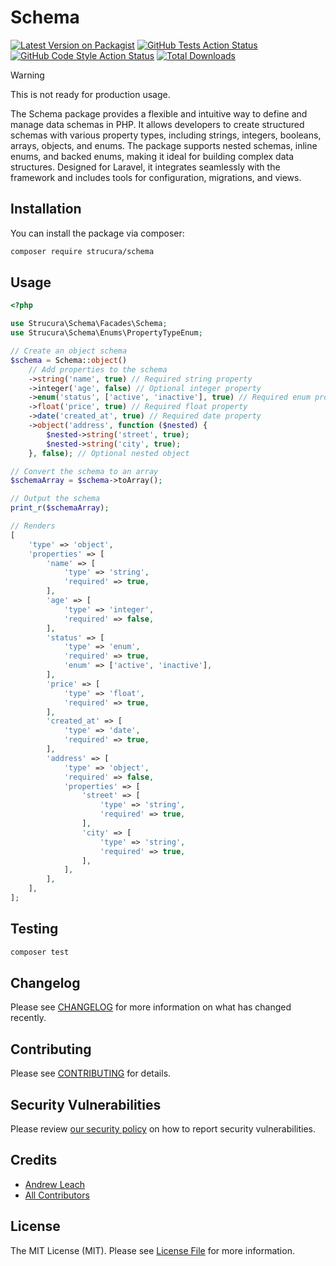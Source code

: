 # Schema

[![Latest Version on Packagist](https://img.shields.io/packagist/v/strucura/schema.svg?style=flat-square)](https://packagist.org/packages/strucura/schema)
[![GitHub Tests Action Status](https://img.shields.io/github/actions/workflow/status/strucura/schema/run-tests.yml?branch=0.x&label=tests&style=flat-square)](https://github.com/strucura/schema/actions?query=workflow%3Arun-tests+branch%3A0.x)
[![GitHub Code Style Action Status](https://img.shields.io/github/actions/workflow/status/strucura/schema/fix-php-code-style-issues.yml?branch=0.x&label=code%20style&style=flat-square)](https://github.com/strucura/schema/actions?query=workflow%3A"Fix+PHP+code+style+issues"+branch%3A0.x)
[![Total Downloads](https://img.shields.io/packagist/dt/strucura/schema.svg?style=flat-square)](https://packagist.org/packages/strucura/schema)

> [!WARNING]  
> This is not ready for production usage.

The Schema package provides a flexible and intuitive way to define and manage data schemas in PHP. It allows developers to create structured schemas with various property types, including strings, integers, booleans, arrays, objects, and enums. The package supports nested schemas, inline enums, and backed enums, making it ideal for building complex data structures. Designed for Laravel, it integrates seamlessly with the framework and includes tools for configuration, migrations, and views.

## Installation

You can install the package via composer:

```bash
composer require strucura/schema
```

## Usage

```php
<?php

use Strucura\Schema\Facades\Schema;
use Strucura\Schema\Enums\PropertyTypeEnum;

// Create an object schema
$schema = Schema::object()
    // Add properties to the schema
    ->string('name', true) // Required string property
    ->integer('age', false) // Optional integer property
    ->enum('status', ['active', 'inactive'], true) // Required enum property
    ->float('price', true) // Required float property
    ->date('created_at', true) // Required date property
    ->object('address', function ($nested) {
        $nested->string('street', true);
        $nested->string('city', true);
    }, false); // Optional nested object

// Convert the schema to an array
$schemaArray = $schema->toArray();

// Output the schema
print_r($schemaArray);

// Renders
[
    'type' => 'object',
    'properties' => [
        'name' => [
            'type' => 'string',
            'required' => true,
        ],
        'age' => [
            'type' => 'integer',
            'required' => false,
        ],
        'status' => [
            'type' => 'enum',
            'required' => true,
            'enum' => ['active', 'inactive'],
        ],
        'price' => [
            'type' => 'float',
            'required' => true,
        ],
        'created_at' => [
            'type' => 'date',
            'required' => true,
        ],
        'address' => [
            'type' => 'object',
            'required' => false,
            'properties' => [
                'street' => [
                    'type' => 'string',
                    'required' => true,
                ],
                'city' => [
                    'type' => 'string',
                    'required' => true,
                ],
            ],
        ],
    ],
];
```

## Testing

```bash
composer test
```

## Changelog

Please see [CHANGELOG](CHANGELOG.md) for more information on what has changed recently.

## Contributing

Please see [CONTRIBUTING](CONTRIBUTING.md) for details.

## Security Vulnerabilities

Please review [our security policy](../../security/policy) on how to report security vulnerabilities.

## Credits

- [Andrew Leach](https://github.com/7387639+andyleach)
- [All Contributors](../../contributors)

## License

The MIT License (MIT). Please see [License File](LICENSE.md) for more information.
